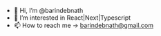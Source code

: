 - 👋 Hi, I’m @barindebnath
- 👀 I’m interested in React|Next|Typescript
- 📫 How to reach me -> barindebnath@gmail.com

<!---
barindebnath/barindebnath is a ✨ special ✨ repository because its `README.md` (this file) appears on your GitHub profile.
You can click the Preview link to take a look at your changes.
- 🌱 I’m currently learning ...
- 💞️ I’m looking to collaborate on ...
--->
